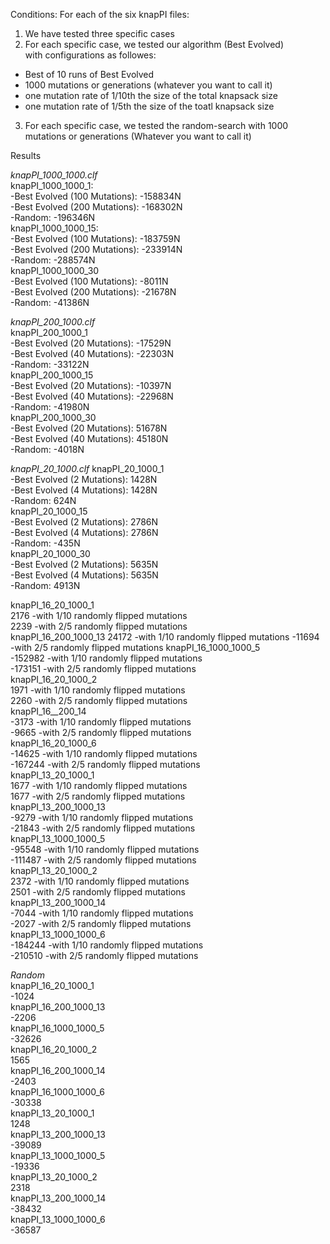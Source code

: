 Conditions: For each of the six knapPI files:   
1. We have tested three specific cases    
2. For each specific case, we tested our algorithm (Best Evolved)    
with configurations as followes:
 - Best of 10 runs of Best Evolved
 - 1000 mutations or generations (whatever you want to call it)
 - one mutation rate of 1/10th the size of the total knapsack size
 - one mutation rate of 1/5th the size of the toatl knapsack size
3. For each specific case, we tested the random-search with 1000
mutations or generations (Whatever you want to call it)

Results

*knapPI_1000_1000.clf*   
knapPI_1000_1000_1:  <br />
 -Best Evolved (100 Mutations): -158834N   
 -Best Evolved (200 Mutations): -168302N    
 -Random: -196346N   
knapPI_1000_1000_15:   
 -Best Evolved (100 Mutations): -183759N    
 -Best Evolved (200 Mutations): -233914N     
 -Random: -288574N     
knapPI_1000_1000_30    
 -Best Evolved (100 Mutations): -8011N   
 -Best Evolved (200 Mutations): -21678N   
 -Random: -41386N    

*knapPI_200_1000.clf*   
knapPI_200_1000_1   
 -Best Evolved (20 Mutations): -17529N  
 -Best Evolved (40 Mutations): -22303N  
 -Random: -33122N  
knapPI_200_1000_15  
 -Best Evolved (20 Mutations): -10397N  
 -Best Evolved (40 Mutations): -22968N  
 -Random: -41980N  
knapPI_200_1000_30   
 -Best Evolved (20 Mutations): 51678N   
 -Best Evolved (40 Mutations): 45180N   
 -Random: -4018N  

*knapPI_20_1000.clf*
knapPI_20_1000_1   
 -Best Evolved (2 Mutations): 1428N   
 -Best Evolved (4 Mutations): 1428N    
 -Random: 624N   
knapPI_20_1000_15    
 -Best Evolved (2 Mutations): 2786N  
 -Best Evolved (4 Mutations): 2786N  
 -Random: -435N  
knapPI_20_1000_30  
 -Best Evolved (2 Mutations): 5635N  
 -Best Evolved (4 Mutations): 5635N  
 -Random: 4913N  


knapPI_16_20_1000_1   
2176 		-with 1/10 randomly flipped mutations   
2239 		-with 2/5 randomly flipped mutations   
knapPI_16_200_1000_13
24172 		-with 1/10 randomly flipped mutations
-11694 	-with 2/5 randomly flipped mutations
knapPI_16_1000_1000_5   
-152982 	-with 1/10 randomly flipped mutations  
-173151 	-with 2/5 randomly flipped mutations  
knapPI_16_20_1000_2  
1971 		-with 1/10 randomly flipped mutations  
2260 		-with 2/5 randomly flipped mutations  
knapPI_16__200_14  
-3173 		-with 1/10 randomly flipped mutations  
-9665 		-with 2/5 randomly flipped mutations  
knapPI_16_20_1000_6  
-14625 	-with 1/10 randomly flipped mutations  
-167244  	-with 2/5 randomly flipped mutations  
knapPI_13_20_1000_1  
1677		-with 1/10 randomly flipped mutations  
1677		-with 2/5 randomly flipped mutations  
knapPI_13_200_1000_13  
-9279		-with 1/10 randomly flipped mutations  
-21843		-with 2/5 randomly flipped mutations  
knapPI_13_1000_1000_5  
-95548		-with 1/10 randomly flipped mutations  
-111487	-with 2/5 randomly flipped mutations  
knapPI_13_20_1000_2  
2372		-with 1/10 randomly flipped mutations  
2501		-with 2/5 randomly flipped mutations  
knapPI_13_200_1000_14  
-7044		-with 1/10 randomly flipped mutations  
-2027		-with 2/5 randomly flipped mutations  
knapPI_13_1000_1000_6  
-184244	-with 1/10 randomly flipped mutations  
-210510	-with 2/5 randomly flipped mutations  

*Random*  
knapPI_16_20_1000_1  
-1024  
knapPI_16_200_1000_13  
-2206  
knapPI_16_1000_1000_5  
-32626  
knapPI_16_20_1000_2  
1565  
knapPI_16_200_1000_14  
-2403  
knapPI_16_1000_1000_6  
-30338  
knapPI_13_20_1000_1  
1248  
knapPI_13_200_1000_13  
-39089  
knapPI_13_1000_1000_5  
-19336  
knapPI_13_20_1000_2  
2318  
knapPI_13_200_1000_14  
-38432  
knapPI_13_1000_1000_6  
-36587  

